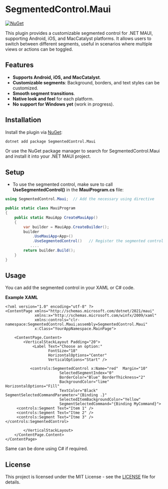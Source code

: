 
# SegmentedControl.Maui

[![NuGet](https://img.shields.io/nuget/v/SegmentedControl.Maui)](https://www.nuget.org/packages/SegmentedControl.Maui/)

This plugin provides a customizable segmented control for .NET MAUI, supporting Android, iOS, and MacCatalyst platforms. It allows users to switch between different segments, useful in scenarios where multiple views or actions can be toggled.

## Features

- **Supports Android, iOS, and MacCatalyst**.
- **Customizable segments**: Background, borders, and text styles can be customized.
- **Smooth segment transitions**.
- **Native look and feel** for each platform.
- **No support for Windows yet** (work in progress).


## Installation

Install the plugin via [NuGet](https://www.nuget.org/packages/SegmentedControl.Maui/):

```bash
dotnet add package SegmentedControl.Maui
```

Or use the NuGet package manager to search for SegmentedControl.Maui and install it into your .NET MAUI project.

## Setup
- To use the segmented control, make sure to call **UseSegmentedControl()** in the **MauiProgram.cs** file:

```csharp
using SegmentedControl.Maui;  // Add the necessary using directive

public static class MauiProgram
{
    public static MauiApp CreateMauiApp()
    {
        var builder = MauiApp.CreateBuilder();
        builder
            .UseMauiApp<App>()
            .UseSegmentedControl()   // Register the segmented control here
           ....
        return builder.Build();
    }
}
```

## Usage
You can add the segmented control in your XAML or C# code.

**Example XAML**
```xaml
<?xml version="1.0" encoding="utf-8" ?>
<ContentPage xmlns="http://schemas.microsoft.com/dotnet/2021/maui"
             xmlns:x="http://schemas.microsoft.com/winfx/2009/xaml"
             xmlns:controls="clr-namespace:SegmentedControl.Maui;assembly=SegmentedControl.Maui"
             x:Class="YourAppNamespace.MainPage">

    <ContentPage.Content>
        <VerticalStackLayout Padding="20">
            <Label Text="Choose an option:" 
                   FontSize="18" 
                   HorizontalOptions="Center" 
                   VerticalOptions="Start" />

           <controls:SegmentedControl x:Name="red"  Margin="10"
                        SelectedSegmentIndex="0"
                        BorderColor="Blue" BorderThickness="2" 
                        BackgroundColor="lime" HorizontalOptions="Fill"
                        TextColor="Black" SegmentSelectedCommandParameter="{Binding .}"
                        SelectedItemBackgroundColor="Yellow"
                        SegmentSelectedCommand="{Binding MyCommand}">
     <controls:Segment Text="Item 1" />
     <controls:Segment Text="Itme 2" />
     <controls:Segment Text="Itme 3" />
</controls:SegmentedControl>

        </VerticalStackLayout>
    </ContentPage.Content>
</ContentPage>
```

Same can be done using C# if required.

## License

This project is licensed under the MIT License - see the [LICENSE](./LICENSE) file for details.
